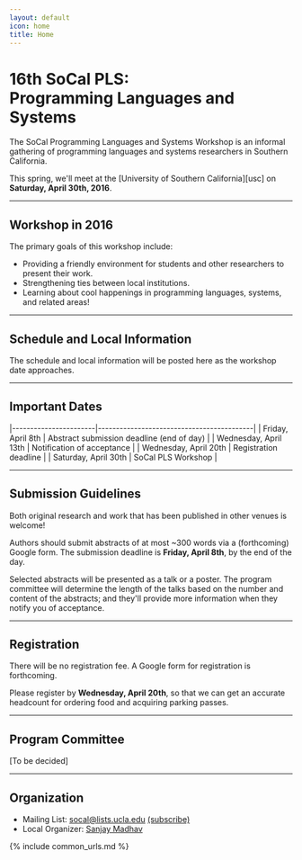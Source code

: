 ```yaml
---
layout: default
icon: home
title: Home
---
```


# 16th SoCal PLS: <br> Programming Languages and Systems

The SoCal Programming Languages and Systems Workshop is an informal gathering of
programming languages and systems researchers in Southern California.

This spring, we'll meet at the [University of Southern California][usc] on
**Saturday, April 30th, 2016**.

---

## Workshop in 2016

The primary goals of this workshop include:

* Providing a friendly environment for students and other researchers to present
  their work.
* Strengthening ties between local institutions.
* Learning about cool happenings in programming languages, systems, and related
  areas!

---

## Schedule and Local Information

The schedule and local information will be posted here as the workshop date
approaches.

---

## Important Dates

|-----------------------|-------------------------------------------|
| Friday, April 8th     | Abstract submission deadline (end of day) |
| Wednesday, April 13th | Notification of acceptance                |
| Wednesday, April 20th | Registration deadline                     |
| Saturday, April 30th  | SoCal PLS Workshop                        |

---

## Submission Guidelines

Both original research and work that has been published in other venues is
welcome!

Authors should submit abstracts of at most ~300 words via a (forthcoming) Google
form. The submission deadline is **Friday, April 8th**, by the end of the day.

Selected abstracts will be presented as a talk or a poster. The program
committee will determine the length of the talks based on the number and content
of the abstracts; and they'll provide more information when they notify you of
acceptance.

---

## Registration

There will be no registration fee.
A Google form for registration is forthcoming.

Please register by **Wednesday, April 20th**, so that we can get an accurate
headcount for ordering food and acquiring parking passes.

---

## Program Committee

[To be decided]

---

## Organization

* Mailing List: socal@lists.ucla.edu
  [(subscribe)](http://lists.ucla.edu/cgi-bin/mailman/listinfo/socal)
* Local Organizer:
  [Sanjay Madhav](http://itp.usc.edu/faculty-staff/sanjay-madhav/)

{% include common_urls.md %}
